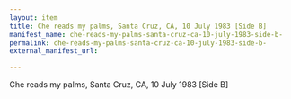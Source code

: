 ```yaml
---
layout: item
title: Che reads my palms, Santa Cruz, CA, 10 July 1983 [Side B]
manifest_name: che-reads-my-palms-santa-cruz-ca-10-july-1983-side-b-
permalink: che-reads-my-palms-santa-cruz-ca-10-july-1983-side-b-
external_manifest_url: 

---
```

Che reads my palms, Santa Cruz, CA, 10 July 1983 [Side B]

